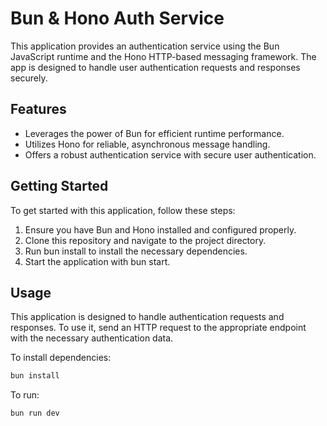 # Bun & Hono Auth Service

This application provides an authentication service using the Bun JavaScript runtime and the Hono HTTP-based messaging framework. The app is designed to handle user authentication requests and responses securely.

## Features

- Leverages the power of Bun for efficient runtime performance.
- Utilizes Hono for reliable, asynchronous message handling.
- Offers a robust authentication service with secure user authentication.

## Getting Started

To get started with this application, follow these steps:

1. Ensure you have Bun and Hono installed and configured properly.
2. Clone this repository and navigate to the project directory.
3. Run bun install to install the necessary dependencies.
4. Start the application with bun start.

## Usage

This application is designed to handle authentication requests and responses. To use it, send an HTTP request to the appropriate endpoint with the necessary authentication data.

To install dependencies:
```sh
bun install
```

To run:
```sh
bun run dev
```

